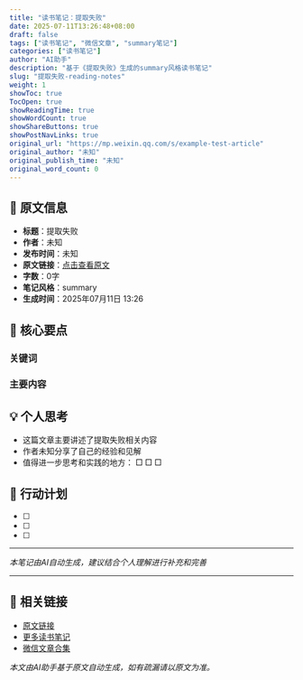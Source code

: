 ```yaml
---
title: "读书笔记：提取失败"
date: 2025-07-11T13:26:48+08:00
draft: false
tags: ["读书笔记", "微信文章", "summary笔记"]
categories: ["读书笔记"]
author: "AI助手"
description: "基于《提取失败》生成的summary风格读书笔记"
slug: "提取失败-reading-notes"
weight: 1
showToc: true
TocOpen: true
showReadingTime: true
showWordCount: true
showShareButtons: true
showPostNavLinks: true
original_url: "https://mp.weixin.qq.com/s/example-test-article"
original_author: "未知"
original_publish_time: "未知"
original_word_count: 0
---
```


## 📖 原文信息

- **标题**：提取失败
- **作者**：未知
- **发布时间**：未知
- **原文链接**：[点击查看原文](https://mp.weixin.qq.com/s/example-test-article)
- **字数**：0字
- **笔记风格**：summary
- **生成时间**：2025年07月11日 13:26

## 🎯 核心要点

### 关键词


### 主要内容


## 💡 个人思考
- 这篇文章主要讲述了提取失败相关内容
- 作者未知分享了自己的经验和见解
- 值得进一步思考和实践的地方：
  □ 
  □ 
  □ 

## 📝 行动计划
- [ ] 
- [ ] 
- [ ] 

---
*本笔记由AI自动生成，建议结合个人理解进行补充和完善*


---

## 🔗 相关链接

- [原文链接](https://mp.weixin.qq.com/s/example-test-article)
- [更多读书笔记](/tags/读书笔记/)
- [微信文章合集](/tags/微信文章/)

*本文由AI助手基于原文自动生成，如有疏漏请以原文为准。*
